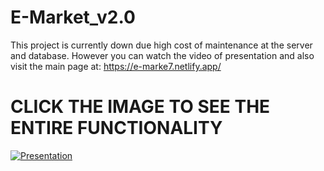 # E-Market_v2.0
This project is currently down due high cost of maintenance at the server and database.
However you can watch the video of presentation and also visit the main page at: https://e-marke7.netlify.app/

# CLICK THE IMAGE TO SEE THE ENTIRE FUNCTIONALITY

[![Presentation](https://img.youtube.com/vi/G-ammAweTeI/0.jpg)](https://www.youtube.com/watch?v=G-ammAweTeI)
